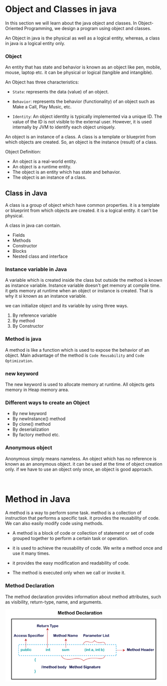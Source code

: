 # Object and Classes in java

In this section we will learn about the java object and classes. In Object-Oriented Programming, we design a program using object and classes.

An Object in java is the physical as well as a logical entity, whereas, a class in java is a logical entity only.

### Object

An entity that has state and behavior is known as an object like pen, mobile, mouse, laptop etc. it can be physical or logical (tangible and intangible).

An Object has three characteristics:

* `State`: represents the data (value) of an object.

* `Behavior`: represents the behavior (functionality) of an object such as Make a Call, Play Music, etc.

* `Identity`: An object identity is typically implemented via a unique ID. The value of the ID is not visible to the external user. However, it is used internally by JVM to identify each object uniquely.

An object is an instance of a class. A class is a template or blueprint from which objects are created. So, an object is the instance (result) of a class.

Object Definition:

* An object is a real-world entity.
* An object is a runtime entity.
* The object is an entity which has state and behavior.
* The object is an instance of a class.

## Class in Java

A class is a group of object which have common properties. it is a template or blueprint from which objects are created. it is a logical entity. it can't be physical.

A class in java can contain.

* Fields 
* Methods
* Constructor
* Blocks
* Nested class and interface

### Instance variable in Java

A variable which is created inside the class but outside the method is known as instance variable. Instance variable doesn't get memory at compile time. it gets memory at runtime when an object or instance is created. That is why it si known as an instance variable.

we can initialize object and its variable by using three ways.

1. By reference variable
2. By method
3. By Constructor

### Method is java

A method is like a function which is used to expose the behavior of an object. Main advantage of the method is `Code Reusability` and `Code Optimization`.

### new keyword

The new keyword is used to allocate memory at runtime. All objects gets memory in Heap memory area.

### Different ways to create an Object

* By new keyword
* By newInstance() method
* By clone() method
* By deserialization
* By factory method etc.

### Anonymous object

Anonymous simply means nameless. An object which has no reference is known as an anonymous object. it can be used at the time of object creation only. if we have to use an object only once, an object is good approach.

<br style="margin-bottom: 20px;">

# Method in Java

A method is a way to perform some task. method is a collection of instruction that performs a specific task. it provides the reusability of code. We can also easily modify code using methods. 

* A method is a block of code or collection of statement or set of code grouped together to perform a certain task or operation. 

* it is used to achieve the reusability of code. We write a method once and use it many times. 

* it provides the easy modification and readability of code.

* The method is executed only when we call or invoke it.

### Method Declaration

The method declaration provides information about method attributes, such as visibility, return-type, name, and arguments. 

<img style="background-color:white;" src="method-in-java.png" alt="method declaration">


